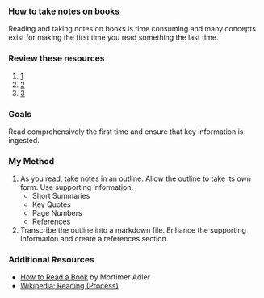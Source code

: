 ### How to take notes on books

Reading and taking notes on books is time consuming and many concepts exist for making the first time you read something the last time.


### Review these resources

1. [1](https://www.quora.com/Do-you-take-notes-when-reading-a-book-If-yes-how-do-you-take-notes-as-it-helps-you-better-absorb-information)
2. [2](https://www.farnamstreetblog.com/2014/05/remembering-what-you-read/)
3. [3](https://www.farnamstreetblog.com/2013/11/taking-notes-while-reading/)


### Goals

Read comprehensively the first time and ensure that key information is ingested.


### My Method

1. As you read, take notes in an outline. Allow the outline to take its own form. Use supporting information.
    - Short Summaries
    - Key Quotes
    - Page Numbers
    - References
2. Transcribe the outline into a markdown file. Enhance the supporting information and create a references section.



### Additional Resources 

- [How to Read a Book](https://en.wikipedia.org/wiki/How_to_Read_a_Book) by Mortimer Adler
- [Wikipedia: Reading (Process)](https://en.wikipedia.org/wiki/Reading_(process))
